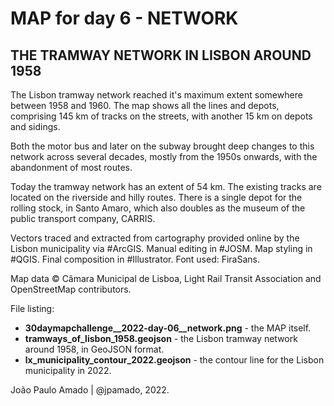 <h1>MAP for day 6 - NETWORK</h1>
<h2>THE TRAMWAY NETWORK IN LISBON AROUND 1958</h2>
<p>The Lisbon tramway network reached it's maximum extent somewhere between 1958 and 1960. The map shows all the lines and depots, comprising 145 km of tracks on the streets, with another 15 km on depots and sidings.</p>
<p>Both the motor bus and later on the subway brought deep changes to this network across several decades, mostly from the 1950s onwards, with the abandonment of most routes.</p>
<p>Today the tramway network has an extent of 54 km. The existing tracks are located on the riverside and hilly routes. There is a single depot for the rolling stock, in Santo Amaro, which also doubles as the museum of the public transport company, CARRIS.</p>
<p>Vectors traced and extracted from cartography provided online by the Lisbon municipality via #ArcGIS. Manual editing in #JOSM. Map styling in #QGIS. Final composition in #Illustrator. Font used: FiraSans.</p>
<p>Map data © Câmara Municipal de Lisboa, Light Rail Transit Association and OpenStreetMap contributors.</p>
<p>File listing:</p>
<ul>
  <li><b>30daymapchallenge__2022-day-06__network.png</b> - the MAP itself.</li>
  <li><b>tramways_of_lisbon_1958.geojson</b> - the Lisbon tramway network around 1958, in GeoJSON format.</li>
  <li><b>lx_municipality_contour_2022.geojson</b> - the contour line for the Lisbon municipality in 2022.</li>
  </ul>
<p>João Paulo Amado | @jpamado, 2022.</p>
